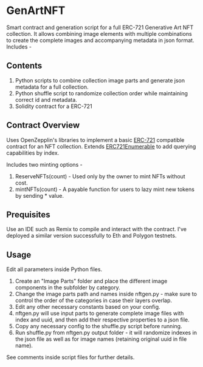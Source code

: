 # GenArtNFT
Smart contract and generation script for a full ERC-721 Generative Art NFT collection. 
It allows combining image elements with multiple combinations to create the complete images and accompanying metadata in json format. Includes -

## Contents
1. Python scripts to combine collection image parts and generate json metadata for a full collection.
2. Python shuffle script to randomize collection order while maintaining correct id and metadata.
3. Solidity contract for a ERC-721 

## Contract Overview

Uses OpenZepplin's libraries to implement a basic [ERC-721](https://docs.openzeppelin.com/contracts/4.x/api/token/erc721#ERC721) compatible contract for an NFT collection.
Extends [ERC721Enumerable](https://docs.openzeppelin.com/contracts/4.x/api/token/erc721#ERC721Enumerable) to add querying capabilities by index.

Includes two minting options -
1. ReserveNFTs(count) - Used only by the owner to mint NFTs without cost.
2. mintNFTs(count) - A payable function for users to lazy mint new tokens by sending <mintPrice>*<count> value.
  
## Prequisites 

Use an IDE such as Remix to compile and interact with the contract. I've deployed a similar version successfully to Eth and Polygon testnets. 

## Usage

Edit all parameters inside Python files.

1. Create an "Image Parts" folder and place the different image components in the subfolder by category.
2. Change the image parts path and names inside nftgen.py - make sure to control the order of the categories in case their layers overlap.
3. Edit any other necessary constants based on your config.
4. nftgen.py will use input parts to generate complete image files with index and uuid, and then add their respective properties to a json file.
5. Copy any necessary config to the shuffle.py script before running. 
6. Run shuffle.py from nftgen.py output folder - it will randomize indexes in the json file as well as for image names (retaining original uuid in file name).

See comments inside script files for further details.
  
